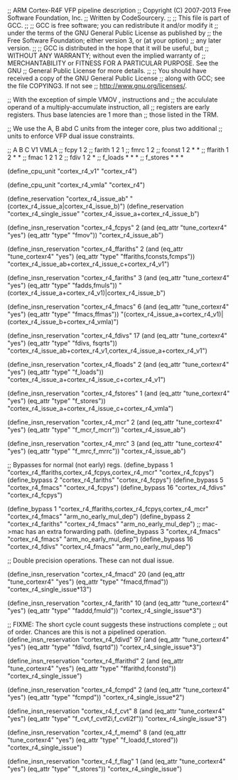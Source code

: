 ;; ARM Cortex-R4F VFP pipeline description
;; Copyright (C) 2007-2013 Free Software Foundation, Inc.
;; Written by CodeSourcery.
;;
;; This file is part of GCC.
;;
;; GCC is free software; you can redistribute it and/or modify it
;; under the terms of the GNU General Public License as published by
;; the Free Software Foundation; either version 3, or (at your option)
;; any later version.
;;
;; GCC is distributed in the hope that it will be useful, but
;; WITHOUT ANY WARRANTY; without even the implied warranty of
;; MERCHANTABILITY or FITNESS FOR A PARTICULAR PURPOSE.  See the GNU
;; General Public License for more details.
;;
;; You should have received a copy of the GNU General Public License
;; along with GCC; see the file COPYING3.  If not see
;; <http://www.gnu.org/licenses/>.

;; With the exception of simple VMOV <freg>, <freg> instructions and
;; the accululate operand of a multiply-accumulate instruction, all
;; registers are early registers.  Thus base latencies are 1 more than
;; those listed in the TRM.

;; We use the A, B abd C units from the integer core, plus two additional
;; units to enforce VFP dual issue constraints.

;;		  A B C	    V1	VMLA
;; fcpy		  1 2
;; farith	  1 2	    1
;; fmrc		  1 2
;; fconst	  1 2 *	    *
;; ffarith	  1 2 *	    *
;; fmac		  1 2	    1	2
;; fdiv		  1 2	    *
;; f_loads	  *   *	    *
;; f_stores	  *   *	    	*

(define_cpu_unit "cortex_r4_v1" "cortex_r4")

(define_cpu_unit "cortex_r4_vmla" "cortex_r4")

(define_reservation "cortex_r4_issue_ab"
		    "(cortex_r4_issue_a|cortex_r4_issue_b)")
(define_reservation "cortex_r4_single_issue"
		    "cortex_r4_issue_a+cortex_r4_issue_b")

(define_insn_reservation "cortex_r4_fcpys" 2
 (and (eq_attr "tune_cortexr4" "yes")
      (eq_attr "type" "fmov"))
 "cortex_r4_issue_ab")

(define_insn_reservation "cortex_r4_ffariths" 2
 (and (eq_attr "tune_cortexr4" "yes")
      (eq_attr "type" "ffariths,fconsts,fcmps"))
 "cortex_r4_issue_ab+cortex_r4_issue_c+cortex_r4_v1")

(define_insn_reservation "cortex_r4_fariths" 3
 (and (eq_attr "tune_cortexr4" "yes")
      (eq_attr "type" "fadds,fmuls"))
 "(cortex_r4_issue_a+cortex_r4_v1)|cortex_r4_issue_b")

(define_insn_reservation "cortex_r4_fmacs" 6
 (and (eq_attr "tune_cortexr4" "yes")
      (eq_attr "type" "fmacs,ffmas"))
 "(cortex_r4_issue_a+cortex_r4_v1)|(cortex_r4_issue_b+cortex_r4_vmla)")

(define_insn_reservation "cortex_r4_fdivs" 17
 (and (eq_attr "tune_cortexr4" "yes")
      (eq_attr "type" "fdivs, fsqrts"))
 "cortex_r4_issue_ab+cortex_r4_v1,cortex_r4_issue_a+cortex_r4_v1")

(define_insn_reservation "cortex_r4_floads" 2
 (and (eq_attr "tune_cortexr4" "yes")
      (eq_attr "type" "f_loads"))
 "cortex_r4_issue_a+cortex_r4_issue_c+cortex_r4_v1")

(define_insn_reservation "cortex_r4_fstores" 1
 (and (eq_attr "tune_cortexr4" "yes")
      (eq_attr "type" "f_stores"))
 "cortex_r4_issue_a+cortex_r4_issue_c+cortex_r4_vmla")

(define_insn_reservation "cortex_r4_mcr" 2
 (and (eq_attr "tune_cortexr4" "yes")
      (eq_attr "type" "f_mcr,f_mcrr"))
 "cortex_r4_issue_ab")

(define_insn_reservation "cortex_r4_mrc" 3
 (and (eq_attr "tune_cortexr4" "yes")
      (eq_attr "type" "f_mrc,f_mrrc"))
 "cortex_r4_issue_ab")

;; Bypasses for normal (not early) regs.
(define_bypass 1 "cortex_r4_ffariths,cortex_r4_fcpys,cortex_r4_mcr"
		 "cortex_r4_fcpys")
(define_bypass 2 "cortex_r4_fariths"
		 "cortex_r4_fcpys")
(define_bypass 5 "cortex_r4_fmacs"
		 "cortex_r4_fcpys")
(define_bypass 16 "cortex_r4_fdivs"
		  "cortex_r4_fcpys")

(define_bypass 1 "cortex_r4_ffariths,cortex_r4_fcpys,cortex_r4_mcr"
		 "cortex_r4_fmacs"
		 "arm_no_early_mul_dep")
(define_bypass 2 "cortex_r4_fariths"
		 "cortex_r4_fmacs"
		 "arm_no_early_mul_dep")
;; mac->mac has an extra forwarding path.
(define_bypass 3 "cortex_r4_fmacs"
		 "cortex_r4_fmacs"
		 "arm_no_early_mul_dep")
(define_bypass 16 "cortex_r4_fdivs"
		  "cortex_r4_fmacs"
		  "arm_no_early_mul_dep")

;; Double precision operations.  These can not dual issue.

(define_insn_reservation "cortex_r4_fmacd" 20
 (and (eq_attr "tune_cortexr4" "yes")
      (eq_attr "type" "fmacd,ffmad"))
 "cortex_r4_single_issue*13")

(define_insn_reservation "cortex_r4_farith" 10
 (and (eq_attr "tune_cortexr4" "yes")
      (eq_attr "type" "faddd,fmuld"))
 "cortex_r4_single_issue*3")

;; FIXME: The short cycle count suggests these instructions complete
;; out of order.  Chances are this is not a pipelined operation.
(define_insn_reservation "cortex_r4_fdivd" 97
 (and (eq_attr "tune_cortexr4" "yes")
      (eq_attr "type" "fdivd, fsqrtd"))
 "cortex_r4_single_issue*3")

(define_insn_reservation "cortex_r4_ffarithd" 2
 (and (eq_attr "tune_cortexr4" "yes")
      (eq_attr "type" "ffarithd,fconstd"))
 "cortex_r4_single_issue")

(define_insn_reservation "cortex_r4_fcmpd" 2
 (and (eq_attr "tune_cortexr4" "yes")
      (eq_attr "type" "fcmpd"))
 "cortex_r4_single_issue*2")

(define_insn_reservation "cortex_r4_f_cvt" 8
 (and (eq_attr "tune_cortexr4" "yes")
      (eq_attr "type" "f_cvt,f_cvtf2i,f_cvti2f"))
 "cortex_r4_single_issue*3")

(define_insn_reservation "cortex_r4_f_memd" 8
 (and (eq_attr "tune_cortexr4" "yes")
      (eq_attr "type" "f_loadd,f_stored"))
 "cortex_r4_single_issue")

(define_insn_reservation "cortex_r4_f_flag" 1
 (and (eq_attr "tune_cortexr4" "yes")
      (eq_attr "type" "f_stores"))
 "cortex_r4_single_issue")

